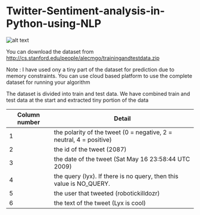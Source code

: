 # Twitter-Sentiment-analysis-in-Python-using-NLP

![alt text](https://github.com/yatinkode/Twitter-Sentiment-analysis-in-Python-using-NLP/blob/master/sentiment-fig-1-689.jpg)


You can download the dataset from http://cs.stanford.edu/people/alecmgo/trainingandtestdata.zip

Note : I have used ony a tiny part of the dataset for prediction due to memory constraints. You can use cloud based platform to use the complete dataset for running your algorithm

The dataset is divided into train and test data. We have combined train and test data at the start and extracted tiny portion of the data

| __Column number__  | __Detail__                                                                      |
|--------------------|---------------------------------------------------------------------------------|
| 1                  |  the polarity of the tweet (0 = negative, 2 = neutral, 4 = positive)            |
| 2                  |  the id of the tweet (2087)                                                     |
| 3                  |  the date of the tweet (Sat May 16 23:58:44 UTC 2009)                           |
| 4                  |  the query (lyx). If there is no query, then this value is NO_QUERY.            |
| 5                  |  the user that tweeted (robotickilldozr)                                        | 
| 6                  |  the text of the tweet (Lyx is cool)                                            |
